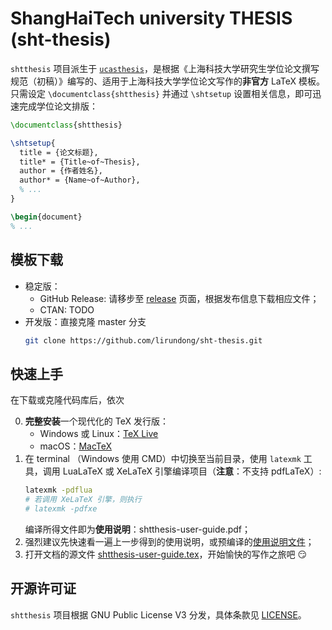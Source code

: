 # ShangHaiTech university THESIS (sht-thesis)

`shtthesis` 项目派生于 [`ucasthesis`](https://github.com/mohuangrui/ucasthesis)，是根据《上海科技大学研究生学位论文撰写规范（初稿）》编写的、适用于上海科技大学学位论文写作的**非官方** LaTeX 模板。只需设定 `\documentclass{shtthesis}` 并通过 `\shtsetup` 设置相关信息，即可迅速完成学位论文排版：
```latex
\documentclass{shtthesis}

\shtsetup{
  title = {论文标题},
  title* = {Title~of~Thesis},
  author = {作者姓名},
  author* = {Name~of~Author},
  % ...
}

\begin{document}
% ...
```

## 模板下载

- 稳定版：
  - GitHub Release: 请移步至 [release](https://github.com/lirundong/sht-thesis/releases) 页面，根据发布信息下载相应文件；
  - CTAN: TODO
- 开发版：直接克隆 master 分支
  ```bash
  git clone https://github.com/lirundong/sht-thesis.git
  ```

## 快速上手

在下载或克隆代码库后，依次

0. **完整安装**一个现代化的 TeX 发行版：
   - Windows 或 Linux：[TeX Live](https://www.tug.org/texlive/)
   - macOS：[MacTeX](https://www.tug.org/mactex/)
1. 在 terminal （Windows 使用 CMD）中切换至当前目录，使用 `latexmk` 工具，调用 LuaLaTeX 或 XeLaTeX 引擎编译项目（**注意**：不支持 pdfLaTeX）:
   ```bash
   latexmk -pdflua
   # 若调用 XeLaTeX 引擎，则执行
   # latexmk -pdfxe
   ```
   编译所得文件即为**使用说明**：shtthesis-user-guide.pdf；
2. 强烈建议先快速看一遍上一步得到的使用说明，或预编译的[使用说明文件](shtthesis.pdf)；
3. 打开文档的源文件 [shtthesis-user-guide.tex](shtthesis-user-guide.tex)，开始愉快的写作之旅吧 :smirk:

## 开源许可证

`shtthesis` 项目根据 GNU Public License V3 分发，具体条款见 [LICENSE](LICENSE)。
